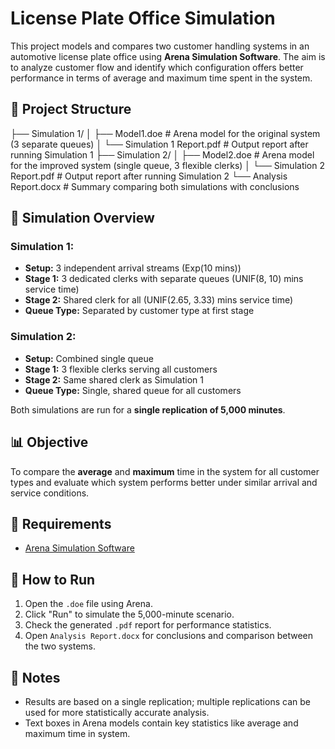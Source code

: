 # License Plate Office Simulation

This project models and compares two customer handling systems in an automotive license plate office using **Arena Simulation Software**. The aim is to analyze customer flow and identify which configuration offers better performance in terms of average and maximum time spent in the system.

## 📁 Project Structure

├── Simulation 1/
│ ├── Model1.doe # Arena model for the original system (3 separate queues)
│ └── Simulation 1 Report.pdf # Output report after running Simulation 1
├── Simulation 2/
│ ├── Model2.doe # Arena model for the improved system (single queue, 3 flexible clerks)
│ └── Simulation 2 Report.pdf # Output report after running Simulation 2
└── Analysis Report.docx # Summary comparing both simulations with conclusions

## 🧪 Simulation Overview

### Simulation 1:  
- **Setup:** 3 independent arrival streams (Exp(10 mins))  
- **Stage 1:** 3 dedicated clerks with separate queues (UNIF(8, 10) mins service time)  
- **Stage 2:** Shared clerk for all (UNIF(2.65, 3.33) mins service time)  
- **Queue Type:** Separated by customer type at first stage

### Simulation 2:  
- **Setup:** Combined single queue  
- **Stage 1:** 3 flexible clerks serving all customers  
- **Stage 2:** Same shared clerk as Simulation 1  
- **Queue Type:** Single, shared queue for all customers

Both simulations are run for a **single replication of 5,000 minutes**.

## 📊 Objective

To compare the **average** and **maximum** time in the system for all customer types and evaluate which system performs better under similar arrival and service conditions.

## 🧰 Requirements

- [Arena Simulation Software](https://www.rockwellautomation.com/en-us/products/software/arena-simulation.html)

## 🚀 How to Run

1. Open the `.doe` file using Arena.
2. Click "Run" to simulate the 5,000-minute scenario.
3. Check the generated `.pdf` report for performance statistics.
4. Open `Analysis Report.docx` for conclusions and comparison between the two systems.

## 📎 Notes

- Results are based on a single replication; multiple replications can be used for more statistically accurate analysis.
- Text boxes in Arena models contain key statistics like average and maximum time in system.
